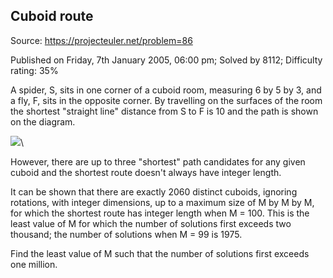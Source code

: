 Cuboid route
------------

Source: https://projecteuler.net/problem=86

Published on Friday, 7th January 2005, 06:00 pm; Solved by 8112;
Difficulty rating: 35%

A spider, S, sits in one corner of a cuboid room, measuring 6 by 5 by 3,
and a fly, F, sits in the opposite corner. By travelling on the surfaces
of the room the shortest "straight line" distance from S to F is 10 and
the path is shown on the diagram.

![](project/images/p086.gif)\

However, there are up to three "shortest" path candidates for any given
cuboid and the shortest route doesn't always have integer length.

It can be shown that there are exactly 2060 distinct cuboids, ignoring
rotations, with integer dimensions, up to a maximum size of M by M by M,
for which the shortest route has integer length when M = 100. This is
the least value of M for which the number of solutions first exceeds two
thousand; the number of solutions when M = 99 is 1975.

Find the least value of M such that the number of solutions first
exceeds one million.
